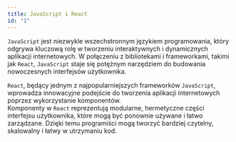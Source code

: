 ```yaml
---
title: JavaScript i React
id: "1"
---
```


`JavaScript` jest niezwykle wszechstronnym językiem programowania, który odgrywa kluczową rolę w tworzeniu interaktywnych i dynamicznych aplikacji internetowych. W połączeniu z bibliotekami i frameworkami, takimi jak `React`, `JavaScript` staje się potężnym narzędziem do budowania nowoczesnych interfejsów użytkownika.

`React`, będący jednym z najpopularniejszych frameworków `JavaScript`, wprowadza innowacyjne podejście do tworzenia aplikacji internetowych poprzez wykorzystanie komponentów.\
Komponenty w `React` reprezentują modularne, hermetyczne części interfejsu użytkownika, które mogą być ponownie używane i łatwo zarządzane. Dzięki temu programiści mogą tworzyć bardziej czytelny, skalowalny i łatwy w utrzymaniu kod.
